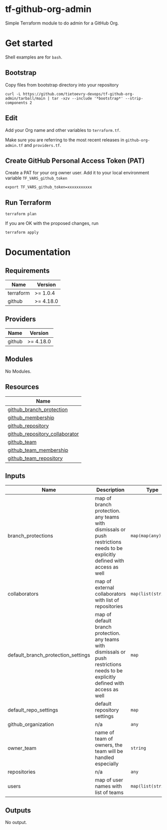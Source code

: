 # tf-github-org-admin
Simple Terraform module to do admin for a GitHub Org.

# Get started

Shell examples are for `bash`.

## Bootstrap

Copy files from bootstrap directory into your repository

```.shell
curl -L https://github.com/tietoevry-devops/tf-github-org-admin/tarball/main | tar -xzv --include '*bootstrap*' --strip-components 2
```

## Edit

Add your Org name and other variables to `terraform.tf`.

Make sure you are referring to the most recent releases in `github-org-admin.tf` and `providers.tf`.

## Create GitHub Personal Access Token (PAT)

Create a PAT for your org owner user.
Add it to your local environment variable `TF_VARS_github_token`

```.shell
export TF_VARS_github_token=xxxxxxxxxxx
```

## Run Terraform

```.shell
terraform plan
```

If you are OK with the proposed changes, run

```.shell
terraform apply
```

# Documentation
<!--- BEGIN_TF_DOCS --->
## Requirements

| Name | Version |
|------|---------|
| terraform | >= 1.0.4 |
| github | >= 4.18.0 |

## Providers

| Name | Version |
|------|---------|
| github | >= 4.18.0 |

## Modules

No Modules.

## Resources

| Name |
|------|
| [github_branch_protection](https://registry.terraform.io/providers/integrations/github/latest/docs/resources/branch_protection) |
| [github_membership](https://registry.terraform.io/providers/integrations/github/latest/docs/resources/membership) |
| [github_repository](https://registry.terraform.io/providers/integrations/github/latest/docs/resources/repository) |
| [github_repository_collaborator](https://registry.terraform.io/providers/integrations/github/latest/docs/resources/repository_collaborator) |
| [github_team](https://registry.terraform.io/providers/integrations/github/latest/docs/resources/team) |
| [github_team_membership](https://registry.terraform.io/providers/integrations/github/latest/docs/resources/team_membership) |
| [github_team_repository](https://registry.terraform.io/providers/integrations/github/latest/docs/resources/team_repository) |

## Inputs

| Name | Description | Type | Default | Required |
|------|-------------|------|---------|:--------:|
| branch\_protections | map of branch protection. any teams with dismissals or push restrictions needs to be explicitly defined with access as well | `map(map(any))` | `{}` | no |
| collaborators | map of external collaborators with list of repositories | `map(list(string))` | `{}` | no |
| default\_branch\_protection\_settings | map of default branch protection. any teams with dismissals or push restrictions needs to be explicitly defined with access as well | `map` | `{}` | no |
| default\_repo\_settings | default repository settings | `map` | `{}` | no |
| github\_organization | n/a | `any` | n/a | yes |
| owner\_team | name of team of owners, the team will be handled especially | `string` | `"owners"` | no |
| repositories | n/a | `any` | n/a | yes |
| users | map of user names with list of teams | `map(list(string))` | `{}` | no |

## Outputs

No output.

<!--- END_TF_DOCS --->

